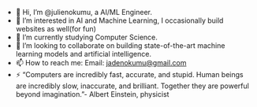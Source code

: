 - 👋 Hi, I’m @julienokumu, a AI/ML Engineer.
- 👀 I’m interested in AI and Machine Learning, I occasionally build websites as well(for fun)
- 🌱 I’m currently studying Computer Science.
- 💞️ I’m looking to collaborate on building  state-of-the-art machine learning models and artificial intelligence.
- 📫 How to reach me:
             Email: jadenokumu@gmail.com
- ⚡ “Computers are incredibly fast, accurate, and stupid. Human beings are incredibly slow, inaccurate, and brilliant. Together they are powerful beyond imagination.”- Albert Einstein, physicist

<!---
julienokumu/julienokumu is a ✨ special ✨ repository because its `README.md` (this file) appears on your GitHub profile.
You can click the Preview link to take a look at your changes.
--->

